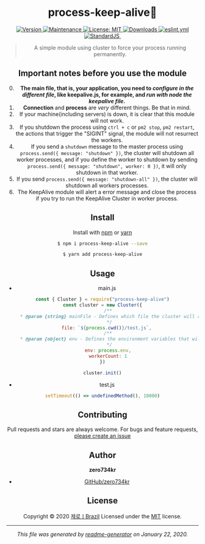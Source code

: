 <center>
    <h1>process-keep-alive📡</h1>
    <p>
        <a href="https://www.npmjs.com/package/process-keep-alive" target="_blank">
            <img alt="Version" src="https://img.shields.io/npm/v/process-keep-alive.svg">
        </a>
        <a href="https://github.com/zero734kr/process-keep-alive/graphs/commit-activity" target="_blank">
            <img alt="Maintenance" src="https://img.shields.io/badge/Maintained%3F-yes-green.svg" />
        </a>
        <a href="https://github.com/zero734kr/process-keep-alive/blob/master/LICENSE" target="_blank">
            <img alt="License: MIT" src="https://img.shields.io/github/license/zero734kr/process-keep-alive" />
        </a>
        <a href="https://npmcharts.com/compare/process-keep-alive?minimal=true" target="_blank">
            <img alt="Downloads" src="https://img.shields.io/npm/dm/process-keep-alive.svg">
        </a>
        <a href="https://github.com/zero734kr/process-keep-alive/workflows/.github/workflows/eslint.yml" target="_blank">
            <img alt="eslint.yml" src="https://github.com/zero734kr/process-keep-alive/workflows/.github/workflows/eslint.yml/badge.svg">
        </a>
        <a href="https://standardjs.com/" target="_blank">
           <img alt="StandardJS" src="https://img.shields.io/badge/code%20style-standard-brightgreen.svg">
        </a>
        <a href="https://www.codacy.com/manual/zero734kr/process-keep-alive?utm_source=github.com&amp;utm_medium=referral&amp;utm_content=Zero-Brazil734/process-keep-alive&amp;utm_campaign=Badge_Grade">
            <img alt="" src="https://api.codacy.com/project/badge/Grade/a5ed8bd23b9d4f89866eba84df4b125b">
        </a>
    </p>
<center>

> A simple module using cluster to force your process running permanently.

## Important notes before you use the module

0. **The main file, that is, your application, you need to _configure in the different file_, like keepalive.js, for example, and _run with node the keepalive file_.**
1. **Connection** and **process** are _very_ different things. Be that in mind.
2. If your machine(including servers) is down, it is clear that this module will not work.
3. If you shutdown the process using `ctrl + c` or `pm2 stop`, `pm2 restart`, the actions that trigger the "SIGINT" signal, the module will not resurrect the workers. 
4. If you send a `shutdown` message to the master process using `process.send({ message: "shutdown" })`, the cluster will shutdown all worker processes, and if you define the worker to shutdown by sending `process.send({ message: "shutdown", worker: 0 })`, it will only shutdown in that worker.
5. If you send `process.send({ message: "shutdown-all" })`, the cluster will shutdown all workers processes.
6. The KeepAlive module will alert a error message and close the process if you try to run the KeepAlive Cluster in worker process.

## Install

Install with [npm](https://www.npmjs.com/) or [yarn](https://yarnpkg.com)

```sh
$ npm i process-keep-alive --save
```

```sh
$ yarn add process-keep-alive
```

## Usage

- main.js

```js
const { Cluster } = require("process-keep-alive")
const cluster = new Cluster({
    /**
     * @param {string} mainFile - Defines which file the cluster will run. 
     */
    file: `${process.cwd()}/test.js`, 
    /**
     * @param {object} env - Defines the environment variables that will be used by workers. Default: process.env
     */
    env: process.env,
    workerCount: 1
})

cluster.init()
```


- test.js

```js
setTimeout(() => undefinedMethod(), 10000)
```

## Contributing

Pull requests and stars are always welcome. For bugs and feature requests, [please create an issue](https://github.com/Zero-Brazil/process-keep-alive/issues)

## Author

**zero734kr**

- [GitHub/zero734kr](https://github.com/zero734kr)

## License

Copyright © 2020 [제로ㅣBrazil](#제로ㅣBrazil)
Licensed under the [MIT](LICENSE) license.

---

_This file was generated by [readme-generator](https://github.com/jonschlinkert/readme-generator) on January 22, 2020._
